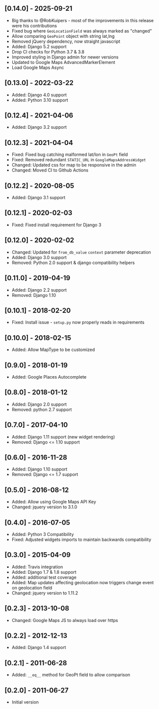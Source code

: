 ## [0.14.0] - 2025-09-21
 - Big thanks to @RobKuipers - most of the improvements in this release were his contributions
 - Fixed bug where `GeoLocationField` was always marked as "changed"
 - Allow comparing `GeoPoint` object with string lat,lng
 - Removed jQuery dependency, now straight javascript
 - Added: Django 5.2 support
 - Drop CI checks for Python 3.7 & 3.8
 - Improved styling in Django admin for newer versions
 - Updated to Google Maps AdvancedMarkerElement
 - Load Google Maps Async

## [0.13.0] - 2022-03-22
 - Added: Django 4.0 support
 - Added: Python 3.10 support

## [0.12.4] - 2021-04-06
 - Added: Django 3.2 support

## [0.12.3] - 2021-04-04
 - Fixed: Fixed bug catching malformed lat/lon in `GeoPt` field
 - Fixed: Removed redundant `STATIC_URL` in `GoogleMapsAddressWidget`
 - Changed: Updated css for map to be responsive in the admin
 - Changed: Moved CI to Github Actions

## [0.12.2] - 2020-08-05
 - Added: Django 3.1 support

## [0.12.1] - 2020-02-03
 - Fixed: Fixed install requirement for Django 3
 
## [0.12.0] - 2020-02-02
 - Changed: Updated for `from_db_value` `context` parameter deprecation
 - Added: Django 3.0 support
 - Removed: Python 2.0 support & django compatibility helpers

## [0.11.0] - 2019-04-19
 - Added: Django 2.2 support
 - Removed: Django 1.10

## [0.10.1] - 2018-02-20
 - Fixed: Install issue - `setup.py` now properly reads in requirements

## [0.10.0] - 2018-02-15
 - Added: Allow MapType to be customized
 
## [0.9.0] - 2018-01-19
 - Added: Google Places Autocomplete
 
## [0.8.0] - 2018-01-12
 - Added: Django 2.0 support
 - Removed: python 2.7 support
 
## [0.7.0] - 2017-04-10
 - Added: Django 1.11 support (new widget rendering)
 - Removed: Django <= 1.10 support

## [0.6.0] - 2016-11-28
 - Added: Django 1.10 support
 - Removed: Django <= 1.7 support

## [0.5.0] - 2016-08-12
 - Added: Allow using Google Maps API Key
 - Changed: jquery version to 3.1.0

## [0.4.0] - 2016-07-05
 - Added: Python 3 Compatibility
 - Fixed: Adjusted widgets imports to maintain backwards compatibility 
 
## [0.3.0] - 2015-04-09
 - Added: Travis integration
 - Added: Django 1.7 & 1.8 support
 - Added: additional test coverage
 - Added: Map updates affecting geolocation now triggers change event on geolocation field
 - Changed: jquery version to 1.11.2

## [0.2.3] - 2013-10-08
 - Changed: Google Maps JS to always load over https
 
## [0.2.2] - 2012-12-13
 - Added: Django 1.4 support
 
## [0.2.1] - 2011-06-28
 - Added: `__eq__` method for GeoPt field to allow comparison 
 
## [0.2.0] - 2011-06-27 
 - Initial version

   
